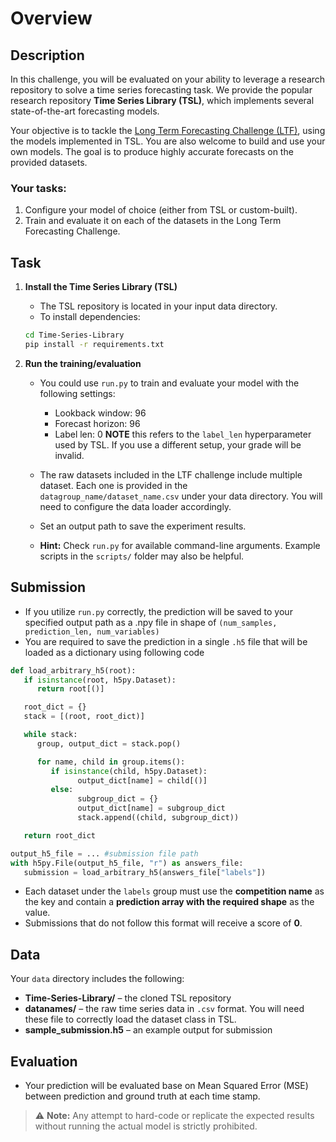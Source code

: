 # Overview

## Description

In this challenge, you will be evaluated on your ability to leverage a research repository to solve a time series forecasting task. We provide the popular research repository **Time Series Library (TSL)**, which implements several state-of-the-art forecasting models.

Your objective is to tackle the [Long Term Forecasting Challenge (LTF)](https://nixtlaverse.nixtla.io/datasetsforecast/long_horizon2.html#weather), using the models implemented in TSL. You are also welcome to build and use your own models. The goal is to produce highly accurate forecasts on the provided datasets.

### Your tasks:

1. Configure your model of choice (either from TSL or custom-built).
2. Train and evaluate it on each of the datasets in the Long Term Forecasting Challenge.

## Task

1. **Install the Time Series Library (TSL)**

   * The TSL repository is located in your input data directory.
   * To install dependencies:

   ```bash
   cd Time-Series-Library
   pip install -r requirements.txt
   ```

2. **Run the training/evaluation**

   * You could use `run.py` to train and evaluate your model with the following settings:

     * Lookback window: 96
     * Forecast horizon: 96
     * Label len: 0 **NOTE** this refers to the `label_len` hyperparameter used by TSL. If you use a different setup, your grade will be invalid.

   * The raw datasets included in the LTF challenge include multiple dataset. Each one is provided in the `datagroup_name/dataset_name.csv` under your data directory. You will need to configure the data loader accordingly.
   * Set an output path to save the experiment results.
   * **Hint:** Check `run.py` for available command-line arguments. Example scripts in the `scripts/` folder may also be helpful.

## Submission
   * If you utilize `run.py` correctly, the prediction will be saved to your specified output path as a .npy file in shape of `(num_samples, prediction_len, num_variables)`
   * You are required to save the prediction in a single `.h5` file that will be loaded as a dictionary using following code
   ```python
   def load_arbitrary_h5(root):
      if isinstance(root, h5py.Dataset):
         return root[()]

      root_dict = {}
      stack = [(root, root_dict)]

      while stack:
         group, output_dict = stack.pop()

         for name, child in group.items():
            if isinstance(child, h5py.Dataset):
                  output_dict[name] = child[()]
            else:
                  subgroup_dict = {}
                  output_dict[name] = subgroup_dict
                  stack.append((child, subgroup_dict))

      return root_dict

   output_h5_file = ... #submission file path
   with h5py.File(output_h5_file, "r") as answers_file:
      submission = load_arbitrary_h5(answers_file["labels"])
   ```
   * Each dataset under the `labels` group must use the **competition name** as the key and contain a **prediction array with the required shape** as the value.
   * Submissions that do not follow this format will receive a score of **0**.

## Data

Your `data` directory includes the following:

* **Time-Series-Library/** – the cloned TSL repository
* **datanames/** – the raw time series data in `.csv` format. You will need these file to correctly load the dataset class in TSL.
* **sample\_submission.h5** – an example output for submission

## Evaluation

* Your prediction will be evaluated base on Mean Squared Error (MSE) between prediction and ground truth at each time stamp.

> ⚠ **Note:** Any attempt to hard-code or replicate the expected results without running the actual model is strictly prohibited.
